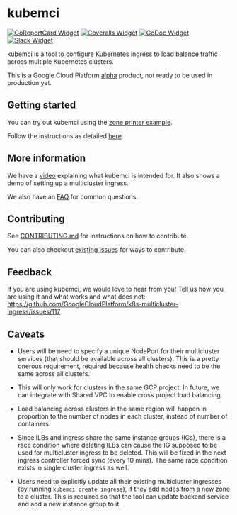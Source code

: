 # kubemci

[![GoReportCard Widget]][GoReportCard] [![Coveralls Widget]][Coveralls] [![GoDoc Widget]][GoDoc] [![Slack Widget]][Slack]

[GoReportCard Widget]: https://goreportcard.com/badge/github.com/GoogleCloudPlatform/k8s-multicluster-ingress
[GoReportCard]: https://goreportcard.com/report/github.com/GoogleCloudPlatform/k8s-multicluster-ingress
[Coveralls Widget]: https://coveralls.io/repos/github/GoogleCloudPlatform/k8s-multicluster-ingress/badge.svg
[Coveralls]: https://coveralls.io/github/GoogleCloudPlatform/k8s-multicluster-ingress
[GoDoc Widget]: https://godoc.org/github.com/GoogleCloudPlatform/k8s-multicluster-ingress?status.svg
[GoDoc]: https://godoc.org/github.com/GoogleCloudPlatform/k8s-multicluster-ingress
[Slack Widget]: https://s3.eu-central-1.amazonaws.com/ngtuna/join-us-on-slack.png
[Slack]: http://slack.kubernetes.io#sig-multicluster

kubemci is a tool to configure Kubernetes ingress to load balance traffic across
multiple Kubernetes clusters.

This is a Google Cloud Platform [alpha](https://cloud.google.com/terms/launch-stages) product, not ready to be used in production yet.

## Getting started

You can try out kubemci using the [zone printer example](/examples/zone-printer).

Follow the instructions as detailed [here](/examples/zone-printer/README.md).

## More information

We have a [video](https://www.youtube.com/watch?v=0_Yt_1yICfk) explaining what
kubemci is intended for. It also shows a demo of setting up a multicluster
ingress.

We also have an [FAQ](/FAQs.md) for common questions.

## Contributing

See [CONTRIBUTING.md](/CONTRIBUTING.md) for instructions on how to contribute.

You can also checkout [existing
issues](https://github.com/GoogleCloudPlatform/k8s-multicluster-ingress/issues) for ways to contribute.

## Feedback

If you are using kubemci, we would love to hear from you! Tell us how you are
using it and what works and what does not:
https://github.com/GoogleCloudPlatform/k8s-multicluster-ingress/issues/117

## Caveats

* Users will be need to specify a unique NodePort for their multicluster services (that should be available across all clusters). This is a pretty onerous requirement, required because health checks need to be the same across all clusters.

* This will only work for clusters in the same GCP project. In future, we can integrate with Shared VPC to enable cross project load balancing.

* Load balancing across clusters in the same region will happen in proportion to the number of nodes in each cluster, instead of number of containers.

* Since ILBs and ingress share the same instance groups (IGs), there is a race condition where deleting ILBs can cause the IG supposed to be used for multicluster ingress to be deleted. This will be fixed in the next ingress controller forced sync (every 10 mins). The same race condition exists in single cluster ingress as well.

* Users need to explicitly update all their existing multicluster ingresses (by running `kubemci create ingress`), if they add nodes from a new zone to a cluster. This is required so that the tool can update backend service and add a new instance group to it.
